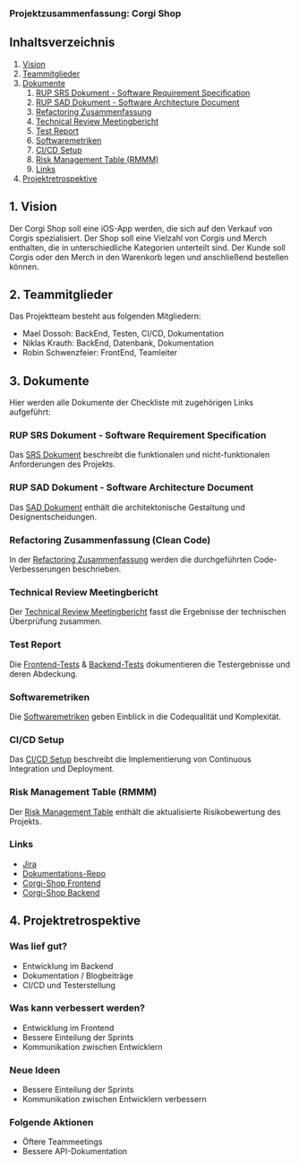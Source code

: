 ### Projektzusammenfassung: Corgi Shop

## Inhaltsverzeichnis

1. [Vision](#1-vision)
2. [Teammitglieder](#2-teammitglieder)
3. [Dokumente](#3-dokumente)
    1. [RUP SRS Dokument - Software Requirement Specification](#rup-srs-dokument---software-requirement-specification)
    2. [RUP SAD Dokument - Software Architecture Document](#rup-sad-dokument---software-architecture-document)
    3. [Refactoring Zusammenfassung](#refactoring-zusammenfassung-clean-code)
    4. [Technical Review Meetingbericht](#technical-review-meetingbericht)
    5. [Test Report](#test-report)
    6. [Softwaremetriken](#softwaremetriken)
    7. [CI/CD Setup](#cicd-setup)
    8. [Risk Management Table (RMMM)](#risk-management-table-rmmm)
    9. [Links](#links)
4. [Projektretrospektive](#4-projektretrospektive)

## 1. Vision
Der Corgi Shop soll eine iOS-App werden, die sich auf den Verkauf von Corgis spezialisiert.
Der Shop soll eine Vielzahl von Corgis und Merch enthalten, die in unterschiedliche Kategorien unterteilt sind. 
Der Kunde soll Corgis oder den Merch in den Warenkorb legen und anschließend bestellen können.

## 2. Teammitglieder
Das Projektteam besteht aus folgenden Mitgliedern:

- Mael Dossoh: BackEnd, Testen, CI/CD, Dokumentation
- Niklas Krauth: BackEnd, Datenbank, Dokumentation
- Robin Schwenzfeier: FrontEnd, Teamleiter

## 3. Dokumente
Hier werden alle Dokumente der Checkliste mit zugehörigen Links aufgeführt:

### RUP SRS Dokument - Software Requirement Specification
Das [SRS Dokument](https://github.com/mausio/corgi-shop-doc/blob/main/srs/srs.md) beschreibt die funktionalen und nicht-funktionalen Anforderungen des Projekts.

### RUP SAD Dokument - Software Architecture Document
Das [SAD Dokument](https://github.com/mausio/corgi-shop-doc/blob/main/rup_sad/RUP_SAD_Document.md) enthält die architektonische Gestaltung und Designentscheidungen.

### Refactoring Zusammenfassung (Clean Code)
In der [Refactoring Zusammenfassung](https://github.com/mausio/corgi-shop-doc/discussions/13) werden die durchgeführten Code-Verbesserungen beschrieben.

### Technical Review Meetingbericht
Der [Technical Review Meetingbericht](https://github.com/mausio/corgi-shop-doc/blob/main/review/review.md) fasst die Ergebnisse der technischen Überprüfung zusammen.

### Test Report
Die [Frontend-Tests](https://github.com/mausio/corgi-shop-doc/discussions/14) & [Backend-Tests](https://github.com/mausio/corgi-shop-doc/discussions/15) dokumentieren die Testergebnisse und deren Abdeckung.

### Softwaremetriken
Die [Softwaremetriken](https://github.com/mausio/corgi-shop-doc/discussions/16) geben Einblick in die Codequalität und Komplexität.

### CI/CD Setup
Das [CI/CD Setup](https://github.com/mausio/corgi-shop-doc/discussions/18) beschreibt die Implementierung von Continuous Integration und Deployment.

### Risk Management Table (RMMM)
Der [Risk Management Table](https://github.com/mausio/corgi-shop-doc/blob/main/rmmm/RMMM_Tabelle.md) enthält die aktualisierte Risikobewertung des Projekts.

### Links
- [Jira](https://corgi-shop.atlassian.net/jira/software/projects/SCRUM/boards/1/backlog)
- [Dokumentations-Repo](https://github.com/mausio/corgi-shop-doc)
- [Corgi-Shop Frontend](https://github.com/mausio/corgi-shop-front-end)
- [Corgi-Shop Backend](https://github.com/mausio/corgi-shop-back-end)

## 4. Projektretrospektive

### Was lief gut?
- Entwicklung im Backend
- Dokumentation / Blogbeiträge
- CI/CD und Testerstellung

### Was kann verbessert werden?
- Entwicklung im Frontend
- Bessere Einteilung der Sprints
- Kommunikation zwischen Entwicklern

### Neue Ideen
- Bessere Einteilung der Sprints
- Kommunikation zwischen Entwicklern verbessern

### Folgende Aktionen
- Öftere Teammeetings
- Bessere API-Dokumentation
